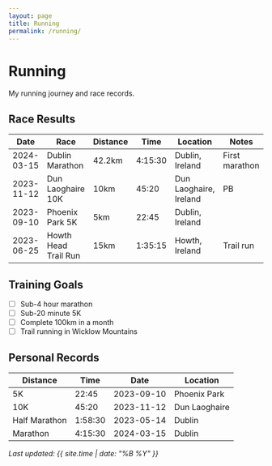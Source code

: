 ```yaml
---
layout: page
title: Running
permalink: /running/
---
```


# Running

My running journey and race records.

## Race Results

| Date | Race | Distance | Time | Location | Notes |
|------|------|----------|------|----------|-------|
| 2024-03-15 | Dublin Marathon | 42.2km | 4:15:30 | Dublin, Ireland | First marathon |
| 2023-11-12 | Dun Laoghaire 10K | 10km | 45:20 | Dun Laoghaire, Ireland | PB |
| 2023-09-10 | Phoenix Park 5K | 5km | 22:45 | Dublin, Ireland | |
| 2023-06-25 | Howth Head Trail Run | 15km | 1:35:15 | Howth, Ireland | Trail run |

## Training Goals

- [ ] Sub-4 hour marathon
- [ ] Sub-20 minute 5K
- [ ] Complete 100km in a month
- [ ] Trail running in Wicklow Mountains

## Personal Records

| Distance | Time | Date | Location |
|----------|------|------|----------|
| 5K | 22:45 | 2023-09-10 | Phoenix Park |
| 10K | 45:20 | 2023-11-12 | Dun Laoghaire |
| Half Marathon | 1:58:30 | 2023-05-14 | Dublin |
| Marathon | 4:15:30 | 2024-03-15 | Dublin |

*Last updated: {{ site.time | date: "%B %Y" }}*